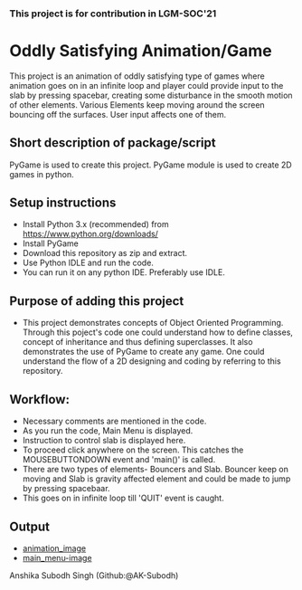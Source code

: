 ### This project is for contribution in LGM-SOC'21

# Oddly Satisfying Animation/Game
This project is an animation of oddly satisfying type of games where animation goes on in an infinite loop and player could provide input to the slab by pressing spacebar, creating some disturbance in the smooth motion of other elements. Various Elements keep moving around the screen bouncing off the surfaces. User input affects one of them.


## Short description of package/script
PyGame is used to create this project. PyGame module is used to create 2D games in python.

## Setup instructions
- Install Python 3.x (recommended) from https://www.python.org/downloads/
- Install PyGame
- Download this repository as zip and extract.
- Use Python IDLE and run the code.
- You can run it on any python IDE. Preferably use IDLE.

## Purpose of adding this project
- This project demonstrates concepts of Object Oriented Programming. Through this poject's code one could understand how to define classes, concept of inheritance and thus defining superclasses. It also demonstrates the use of PyGame to create any game. One could understand the flow of a 2D designing and coding by referring to this repository. 

## Workflow:
- Necessary comments are mentioned in the code.
- As you run the code, Main Menu is displayed.
- Instruction to control slab is displayed here. 
- To proceed click anywhere on the screen. This catches the MOUSEBUTTONDOWN event and 'main()' is called.
- There are two types of elements- Bouncers and Slab. Bouncer keep on moving and Slab is gravity affected element and could be made to jump by pressing spacebaar.
- This goes on in infinite loop till 'QUIT' event is caught.

## Output
- [animation_image](https://github.com/AK-Subodh/Awesome_Python_Scripts/blob/main/PyGamesScripts/Oddly%20Satisfying%20Game/Images/animation_img.PNG)
- [main_menu-image](https://github.com/AK-Subodh/Awesome_Python_Scripts/blob/main/PyGamesScripts/Oddly%20Satisfying%20Game/Images/main_menu_img.PNG)

Anshika Subodh Singh (Github:@AK-Subodh)
